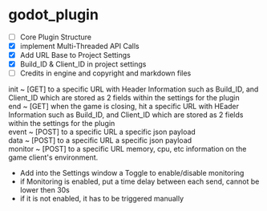 # godot_plugin
- [ ] Core Plugin Structure
- [x] implement  Multi-Threaded API Calls
- [x] Add URL Base to Project Settings
- [x] Build_ID & Client_ID in project settings
- [ ] Credits in engine and copyright and markdown files

init ~ [GET] to a specific URL with Header Information such as Build_ID, and Client_ID which are stored as 2 fields within the settings for the plugin<br>
end ~ [GET] when the game is closing, hit a specific URL with HEader  Information such as Build_ID, and Client_ID which are stored as 2 fields within the settings for the plugin<br>
event ~ [POST] to a specific URL a specific json payload<br>
data ~ [POST] to a specific URL a specific json payload<br>
monitor ~ [POST] to a specific URL memory, cpu, etc information on the game client's environment.<br>
- Add into the Settings window a Toggle to enable/disable monitoring
- if Monitoring is enabled, put a time delay between each send, cannot be lower then 30s
- if it is not enabled, it has to be triggered manually
